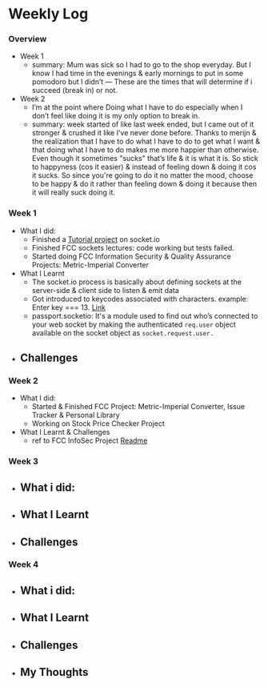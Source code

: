 # Weekly Log

### Overview
- Week 1
  - summary: Mum was sick so I had to go to the shop everyday. But I know I had time in the evenings & early mornings to put in some pomodoro but I didn’t — These are the times  that will determine if i succeed (break in) or not. 
- Week 2
  - I’m at the point where Doing what I have to do especially when I don’t feel like doing it is my only option to break in.
  - summary: week started of like last week ended, but I came out of it stronger & crushed it like I’ve never done before. Thanks to merijn & the realization that I have to do what I have to do to get what I want & that doing what I have to do makes me more happier than otherwise. Even though it sometimes "sucks" that’s life & it is what it is. So stick to happyness (cos it easier) & instead of feeling down & doing it cos it sucks. So since you're going to do it no matter the mood, choose to be happy & do it rather than feeling down & doing it because then it will really suck doing it.

### Week 1
- What I did:
  - Finished a [Tutorial project](https://github.com/intOppong/software_engineer_journey/tree/dev/tutorial_projects/socket-io-chat-app) on socket.io
  - Finished FCC sockets lectures: code working but tests failed.
  - Started doing FCC Information Security & Quality Assurance Projects: Metric-Imperial Converter
- What I Learnt
  - The socket.io process is basically about defining sockets at the server-side & client side to listen & emit data
  - Got introduced to keycodes associated with characters. example: Enter key === 13. [Link](https://www.cambiaresearch.com/articles/15/javascript-char-codes-key-codes)
  - passport.socketio: It's a module used to find out who’s connected to your web socket by making the authenticated `req.user` object available on the socket object as `socket.request.user.`
- Challenges
  - 

### Week 2
- What I did:
  - Started & Finished FCC Project: Metric-Imperial Converter, Issue Tracker & Personal Library
  - Working on Stock Price Checker Project
- What I Learnt & Challenges
  - ref to FCC InfoSec Project [Readme](https://github.com/intOppong/software_engineer_journey/blob/dev/fcc_projects/information_security_and_quality_assurance/README.md#personal-library)

### Week 3
- What i did:
  - 
- What I Learnt
  - 
- Challenges
  - 

### Week 4
- What i did:
  - 
- What I Learnt
  - 
- Challenges
  - 
- My Thoughts
  - 
